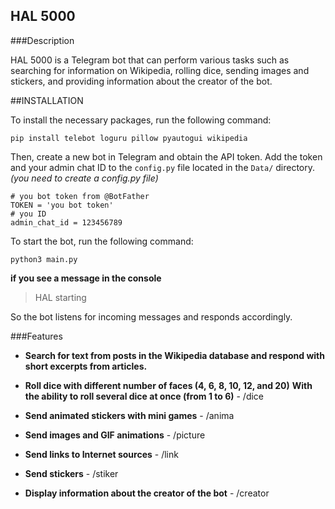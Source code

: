 ## HAL 5000

###Description

HAL 5000 is a Telegram bot that can perform various tasks such as searching for information on Wikipedia, rolling dice, sending images and stickers, and providing information about the creator of the bot.

##INSTALLATION

To install the necessary packages, run the following command:

```
pip install telebot loguru pillow pyautogui wikipedia
```

Then, create a new bot in Telegram and obtain the API token. Add the token and your admin chat ID to the `config.py` file located in the `Data/` directory.
*(you need to create a config.py file)*

```
# you bot token from @BotFather
TOKEN = 'you bot token'
# you ID
admin_chat_id = 123456789
```

To start the bot, run the following command:

```
python3 main.py
```
**if you see a message in the console**
> HAL starting

So the bot listens for incoming messages and responds accordingly.

###Features

- **Search for text from posts in the Wikipedia database and respond with short excerpts from articles.**

- **Roll dice with different number of faces (4, 6, 8, 10, 12, and 20)** 
    **With the ability to roll several dice at once (from 1 to 6)** - /dice

- **Send animated stickers with mini games** - /anima

- **Send images and GIF animations** - /picture

- **Send links to Internet sources** - /link

- **Send stickers** - /stiker

- **Display information about the creator of the bot** - /creator
